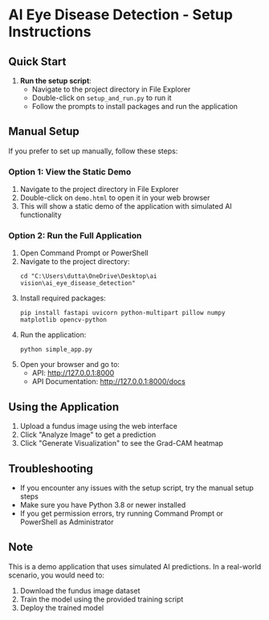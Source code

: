 # AI Eye Disease Detection - Setup Instructions

## Quick Start

1. **Run the setup script**:
   - Navigate to the project directory in File Explorer
   - Double-click on `setup_and_run.py` to run it
   - Follow the prompts to install packages and run the application

## Manual Setup

If you prefer to set up manually, follow these steps:

### Option 1: View the Static Demo

1. Navigate to the project directory in File Explorer
2. Double-click on `demo.html` to open it in your web browser
3. This will show a static demo of the application with simulated AI functionality

### Option 2: Run the Full Application

1. Open Command Prompt or PowerShell
2. Navigate to the project directory:
   ```
   cd "C:\Users\dutta\OneDrive\Desktop\ai vision\ai_eye_disease_detection"
   ```
3. Install required packages:
   ```
   pip install fastapi uvicorn python-multipart pillow numpy matplotlib opencv-python
   ```
4. Run the application:
   ```
   python simple_app.py
   ```
5. Open your browser and go to:
   - API: http://127.0.0.1:8000
   - API Documentation: http://127.0.0.1:8000/docs

## Using the Application

1. Upload a fundus image using the web interface
2. Click "Analyze Image" to get a prediction
3. Click "Generate Visualization" to see the Grad-CAM heatmap

## Troubleshooting

- If you encounter any issues with the setup script, try the manual setup steps
- Make sure you have Python 3.8 or newer installed
- If you get permission errors, try running Command Prompt or PowerShell as Administrator

## Note

This is a demo application that uses simulated AI predictions. In a real-world scenario, you would need to:
1. Download the fundus image dataset
2. Train the model using the provided training script
3. Deploy the trained model 